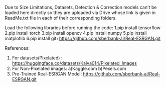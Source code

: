 Due to Size Limitations, Datasets, Detection & Correction models can't be loaded here directly so they are uploaded via Drive whose link is given in ReadMe.txt file in each of their corresponding folders. 

Load the following libraries before running the code:
1.pip install tensorflow
2.pip install torch
3.pip install opencv
4.pip install numpy
5.pip install matplotlib
6.pip install git+https://github.com/sberbank-ai/Real-ESRGAN.git

References:
1. For datasets(Pixelated) : https://huggingface.co/datasets/Kalva014/Pixelated_Images
2. For Non-Pixelated images:
   a)Kaggle.com
   b)Pexels.com                        
4. Pre-Trained Real-ESRGAN Model: https://github.com/sberbank-ai/Real-ESRGAN.git 
   
